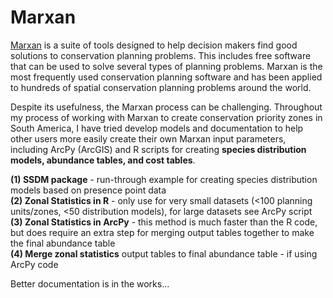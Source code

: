 # Marxan
[Marxan](http://marxan.org/) is a suite of tools designed to help decision makers find good solutions to conservation planning problems. This includes free software that can be used to solve several types of planning problems. Marxan is the most frequently used conservation planning software and has been applied to hundreds of spatial conservation planning problems around the world.

Despite its usefulness, the Marxan process can be challenging. Throughout my process of working with Marxan to create conservation priority zones in South America, I have tried develop models and documentation to help other users more easily create their own Marxan input parameters, including ArcPy (ArcGIS) and R scripts for creating **species distribution models, abundance tables, and cost tables**.

**(1) SSDM package** - run-through example for creating species distribution models based on presence point data <br>
**(2) Zonal Statistics in R** - only use for very small datasets (<100 planning units/zones, <50 distribution models), for large datasets see ArcPy script <br>
**(3) Zonal Statistics in ArcPy** - this method is much faster than the R code, but does require an extra step for merging output tables together to make the final abundance table<br>
**(4) Merge zonal statistics** output tables to final abundance table - if using ArcPy code

Better documentation is in the works...
